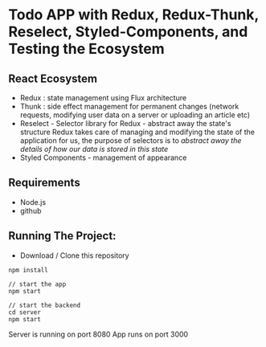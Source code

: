 # Todo APP with Redux, Redux-Thunk, Reselect, Styled-Components, and Testing the Ecosystem

## React Ecosystem

- Redux : state management using Flux architecture
- Thunk : side effect management for permanent changes (network requests, modifying user data on a server or uploading an article etc)
- Reselect - Selector library for Redux - abstract away the state's structure
Redux takes care of managing and modifying the state of the application for us, the purpose of selectors is to *abstract away the details of how our data is stored in this state*
- Styled Components - management of appearance
  

## Requirements

- Node.js
- github

## Running The Project: 

- Download / Clone this repository
  
```
npm install

// start the app
npm start

// start the backend
cd server
npm start 
``` 

Server is running on port 8080
App runs on port 3000
